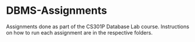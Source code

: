 # DBMS-Assignments
Assignments done as part of the CS301P Database Lab course. Instructions on how to run each assignment are in the respective folders.
